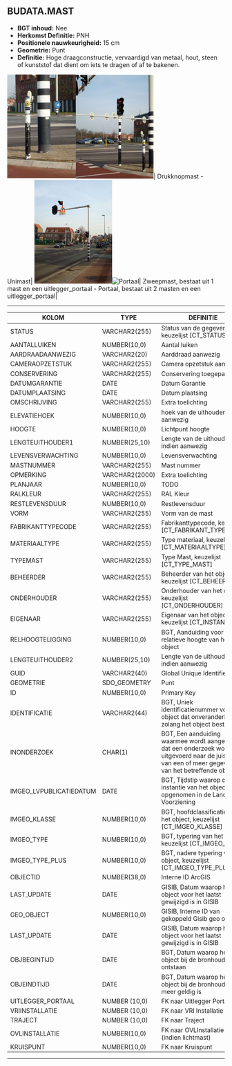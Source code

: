 ﻿## BUDATA.MAST


* __BGT inhoud:__ Nee
* __Herkomst Definitie:__ PNH
* __Positionele nauwkeurigheid:__ 15 cm
* __Geometrie:__ Punt
* __Definitie:__ Hoge draagconstructie, vervaardigd van metaal, hout, steen of kunststof dat dient om iets te dragen of af te bakenen.





![Drukknopmast](mast_1.png)![Unimast](mast_2.png)|
Drukknopmast - Unimast|
![Zweepmast](mast_3.png)![Portaal](\mast_4.png)|
Zweepmast, bestaat uit 1 mast en een uitlegger_portaal - Portaal, bestaat uit 2 masten en een uitlegger_portaal|

***

|KOLOM                               |TYPE              |DEFINITIE|
|------                              |----              |-----    |
|STATUS                              |VARCHAR2(255)     |Status van de gegevens, keuzelijst [CT_STATUS]|
|AANTALLUIKEN                        |NUMBER(10,0)      |Aantal luiken|
|AARDRAADAANWEZIG                    |VARCHAR2(20)      |Aarddraad aanwezig|
|CAMERAOPZETSTUK                     |VARCHAR2(255)     |Camera opzetstuk aanwezig|
|CONSERVERING                        |VARCHAR2(255)     |Conservering toegepast|
|DATUMGARANTIE                       |DATE              |Datum Garantie|
|DATUMPLAATSING                      |DATE              |Datum plaatsing|
|OMSCHRIJVING                        |VARCHAR2(255)     |Extra toelichting|
|ELEVATIEHOEK                        |NUMBER(10,0)      |hoek van de uithouder indien aanwezig|
|HOOGTE                              |NUMBER(10,0)      |Lichtpunt hoogte|
|LENGTEUITHOUDER1                    |NUMBER(25,10)     |Lengte van de uithouder indien aanwezig|
|LEVENSVERWACHTING                   |NUMBER(10,0)      |Levensverwachting|
|MASTNUMMER                          |VARCHAR2(255)     |Mast nummer|
|OPMERKING                           |VARCHAR2(2000)    |Extra toelichting|
|PLANJAAR                            |NUMBER(10,0)      |TODO|
|RALKLEUR                            |VARCHAR2(255)     |RAL Kleur|
|RESTLEVENSDUUR                      |NUMBER(10,0)      |Restlevensduur|
|VORM                                |VARCHAR2(255)     |Vorm van de mast|
|FABRIKANTTYPECODE                   |VARCHAR2(255)     |Fabrikanttypecode, keuzelijst [CT_FABRIKANT_TYPECODE]|
|MATERIAALTYPE                       |VARCHAR2(255)  |Type materiaal, keuzelijst [CT_MATERIAALTYPE]|
|TYPEMAST                            |VARCHAR2(255)    |Type Mast, keuzelijst [CT_TYPE_MAST]|
|BEHEERDER                           |VARCHAR2(255)     |Beheerder van het object, keuzelijst [CT_BEHEERDER]|
|ONDERHOUDER                         |VARCHAR2(255)     |Onderhouder van het object, keuzelijst [CT_ONDERHOUDER]|
|EIGENAAR                            |VARCHAR2(255)     |Eigenaar van het object, keuzelijst [CT_INSTANTIE]|
|RELHOOGTELIGGING                    |NUMBER(10,0)      |BGT, Aanduiding voor de relatieve hoogte van het object|
|LENGTEUITHOUDER2                    |NUMBER(25,10)     |Lengte van de uithouder indien aanwezig|
|GUID                                |VARCHAR2(40)      |Global Unique Identifier|
|GEOMETRIE                           |SDO_GEOMETRY      |Punt|
|ID                                  |NUMBER(10,0)      |Primary Key|
|IDENTIFICATIE                       |VARCHAR2(44)      |BGT, Uniek identificatienummer voor het object dat onveranderlijk is zolang het object bestaat|
|INONDERZOEK                         |CHAR(1)           |BGT, Een aanduiding waarmee wordt aangegeven dat een onderzoek wordt uitgevoerd naar de juistheid van een of meer gegevens van het betreffende object|
|IMGEO_LVPUBLICATIEDATUM             |DATE              |BGT, Tijdstip waarop deze instantie van het object is opgenomen in de Landelijke Voorziening|
|IMGEO_KLASSE                        |NUMBER(10,0)      |BGT, hoofdclassificatie van het object, keuzelijst [CT_IMGEO_KLASSE]|
|IMGEO_TYPE                          |NUMBER(10,0)      |BGT, typering van het object, keuzelijst [CT_IMGEO_TYPE] |
|IMGEO_TYPE_PLUS                     |NUMBER(10,0)      |BGT, nadere typering van het object, keuzelijst [CT_IMGEO_TYPE_PLUS]|
|OBJECTID                            |NUMBER(38,0)      |Interne ID ArcGIS|
|LAST_UPDATE                         |DATE              |GISIB, Datum waarop het object voor het laatst gewijzigd is in GISIB|
|GEO_OBJECT                          |NUMBER(10,0)      |GISIB, Interne ID van gekoppeld Gisib geo object|
|LAST_UPDATE                         |DATE              |GISIB, Datum waarop het object voor het laatst gewijzigd is in GISIB| |GEO_OBJECT                          |NUMBER(10,0)      |GISIB, Interne ID van gekoppeld Gisib geo object|
|OBJBEGINTIJD                        |DATE              |BGT, Datum waarop het object bij de bronhouder is ontstaan|
|OBJEINDTIJD                         |DATE              |BGT, Datum waarop het object bij de bronhouder niet meer geldig is|
|UITLEGGER_PORTAAL                   |NUMBER (10,0)     |FK naar Uitlegger Portaal|
|VRIINSTALLATIE                      |NUMBER (10,0)     |FK naar VRI Installatie|
|TRAJECT                             |NUMBER (10,0)     |FK naar Traject|
|OVLINSTALLATIE                      |NUMBER(10,0)      |FK naar OVLInstallatie (indien lichtmast)|
|KRUISPUNT                           |NUMBER(10,0)      |FK naar Kruispunt|

***

